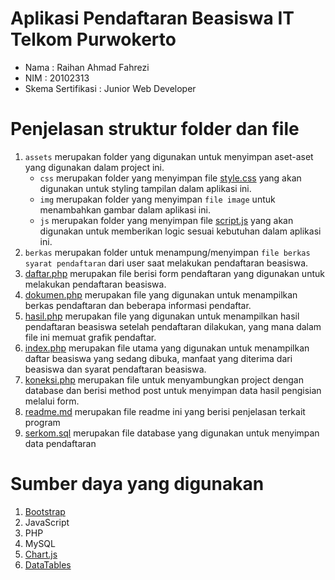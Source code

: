 # Aplikasi Pendaftaran Beasiswa IT Telkom Purwokerto

- Nama : Raihan Ahmad Fahrezi
- NIM : 20102313
- Skema Sertifikasi : Junior Web Developer

# Penjelasan struktur folder dan file

1. `assets` merupakan folder yang digunakan untuk menyimpan aset-aset yang digunakan dalam project ini.
   - `css` merupakan folder yang menyimpan file [style.css](assets/css/style.css) yang akan digunakan untuk styling tampilan dalam aplikasi ini.
   - `img` merupakan folder yang menyimpan `file image` untuk menambahkan gambar dalam aplikasi ini.
   - `js` merupakan folder yang menyimpan file [script.js](assets/js/script.js) yang akan digunakan untuk memberikan logic sesuai kebutuhan dalam aplikasi ini.
2. `berkas` merupakan folder untuk menampung/menyimpan `file berkas syarat pendaftaran` dari user saat melakukan pendaftaran beasiswa.
3. [daftar.php](daftar.php) merupakan file berisi form pendaftaran yang digunakan untuk melakukan pendaftaran beasiswa.
4. [dokumen.php](dokumen.php) merupakan file yang digunakan untuk menampilkan berkas pendaftaran dan beberapa informasi pendaftar.
5. [hasil.php](hasil.php) merupakan file yang digunakan untuk menampilkan hasil pendaftaran beasiswa setelah pendaftaran dilakukan, yang mana dalam file ini memuat grafik pendaftar.
6. [index.php](index.php) merupakan file utama yang digunakan untuk menampilkan daftar beasiswa yang sedang dibuka, manfaat yang diterima dari beasiswa dan syarat pendaftaran beasiswa.
7. [koneksi.php](koneksi.php) merupakan file untuk menyambungkan project dengan database dan berisi method post untuk menyimpan data hasil pengisian melalui form.
8. [readme.md](README.md) merupakan file readme ini yang berisi penjelasan terkait program
9. [serkom.sql](serkom.sql) merupakan file database yang digunakan untuk menyimpan data pendaftaran

# Sumber daya yang digunakan

1. [Bootstrap](https://getbootstrap.com/)
2. JavaScript
3. PHP
4. MySQL
5. [Chart.js](https://www.chartjs.org/)
6. [DataTables](https://datatables.net/)
